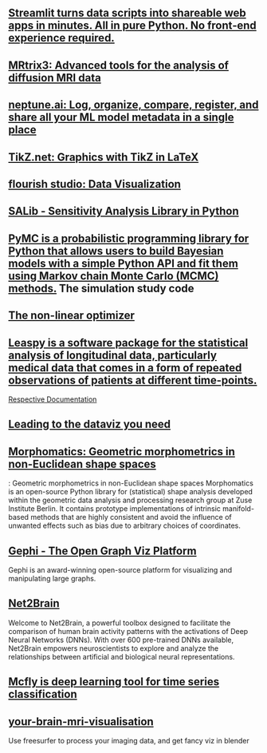 ## [Streamlit turns data scripts into shareable web apps in minutes. All in pure Python. No front‑end experience required.](https://streamlit.io/)

## [MRtrix3: Advanced tools for the analysis of diffusion MRI data](https://www.mrtrix.org/)

## [neptune.ai: Log, organize, compare, register, and share all your ML model metadata in a single place](https://neptune.ai/)

## [TikZ.net: Graphics with TikZ in LaTeX](https://tikz.net/)

## [flourish studio: Data Visualization](https://app.flourish.studio/templates)

## [SALib - Sensitivity Analysis Library in Python](https://salib.readthedocs.io/en/latest/)

## [PyMC is a probabilistic programming library for Python that allows users to build Bayesian models with a simple Python API and fit them using Markov chain Monte Carlo (MCMC) methods.](https://www.pymc.io/welcome.html) The simulation study code

## [The non-linear optimizer](https://github.com/jjhartmann/Levenberg-Marquardt-Algorithm)

## [Leaspy is a software package for the statistical analysis of longitudinal data, particularly medical data that comes in a form of repeated observations of patients at different time-points.](https://gitlab.com/icm-institute/aramislab/leaspy)
[Respective Documentation](https://disease-progression-modelling.github.io/pages/notebooks/disease_course_mapping/TP1_LMM.html)
## [Leading to the dataviz you need](https://github.com/holtzy)
## [Morphomatics: Geometric morphometrics in non-Euclidean shape spaces](https://github.com/morphomatics/morphomaticsMorphomatics)
: Geometric morphometrics in non-Euclidean shape spaces
Morphomatics is an open-source Python library for (statistical) shape analysis developed within the geometric data analysis and processing research group at Zuse Institute Berlin. It contains prototype implementations of intrinsic manifold-based methods that are highly consistent and avoid the influence of unwanted effects such as bias due to arbitrary choices of coordinates.
## [Gephi - The Open Graph Viz Platform](https://github.com/gephi/gephi)
Gephi is an award-winning open-source platform for visualizing and manipulating large graphs. 
## [Net2Brain](https://github.com/cvai-roig-lab/Net2Brain)
Welcome to Net2Brain, a powerful toolbox designed to facilitate the comparison of human brain activity patterns with the activations of Deep Neural Networks (DNNs). With over 600 pre-trained DNNs available, Net2Brain empowers neuroscientists to explore and analyze the relationships between artificial and biological neural representations.

## [Mcfly is deep learning tool for time series classification](https://github.com/NLeSC/mcfly-tutorial/tree/main)

## [your-brain-mri-visualisation](https://github.com/kondratevakate/your-brain-mri-visualization)
Use freesurfer to process your imaging data, and get fancy viz in blender
